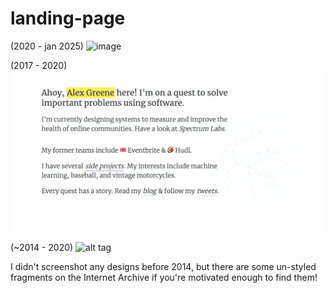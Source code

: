 # landing-page

(2020 - jan 2025)
![image](https://github.com/user-attachments/assets/fab0d201-686c-4f73-b78e-e893faa84153)

(2017 - 2020)
![alt tag](https://github.com/alexgreene/landing-page/blob/master/docs/prior-version.png)

(~2014 - 2020)
![alt tag](http://i.imgur.com/N42TDqm.png)

I didn't screenshot any designs before 2014, but there are some un-styled fragments on the Internet Archive if you're motivated enough to find them!
